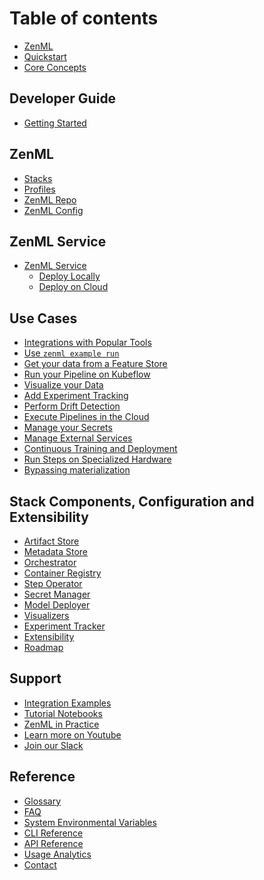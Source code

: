 # Table of contents

* [ZenML](index.md)
* [Quickstart](introduction/quickstart-guide.md)
* [Core Concepts](introduction/core-concepts.md)

## Developer Guide

* [Getting Started](guides/getting_started.md)

## ZenML

* [Stacks]()
* [Profiles](use_cases/profiles.md)
* [ZenML Repo]()
* [ZenML Config]()

## ZenML Service

* [ZenML Service]()
  * [Deploy Locally]()
  * [Deploy on Cloud]()

## Use Cases

* [Integrations with Popular Tools](use_cases/integrations.md)
* [Use `zenml example run`](use_cases/zenml-example-cli.md)
* [Get your data from a Feature Store](use_cases/feature-store.md)
* [Run your Pipeline on Kubeflow](use_cases/run_on_kubeflow.md)
* [Visualize your Data](use_cases/explore_data.md)
* [Add Experiment Tracking](use_cases/experiment_tracking.md)
* [Perform Drift Detection](use_cases/drift_detection.md)
* [Execute Pipelines in the Cloud](use_cases/guide-aws-gcp-azure.md)
* [Manage your Secrets](use_cases/secrets.md)
* [Manage External Services](use_cases/services.md)
* [Continuous Training and Deployment](use_cases/continuous-training-and-deployment.md)
* [Run Steps on Specialized Hardware](use_cases/step-operators.md)
* [Bypassing materialization](use_cases/skip-materialization.md)

## Stack Components, Configuration and Extensibility

* [Artifact Store](stack_and_components/artifact_store.md)
* [Metadata Store](stack_and_components/metadata_store.md)
* [Orchestrator](stack_and_components/orchestrator.md)
* [Container Registry](stack_and_components/container_registry.md)
* [Step Operator](stack_and_components/step_operator.md)
* [Secret Manager](stack_and_components/secrets_manager.md)
* [Model Deployer](stack_and_components/model_deployer.md)
* [Visualizers](stack_and_components/visualizers.md)
* [Experiment Tracker](stack_and_components/experiment_tracker.md)
* [Extensibility](stack_and_components/extensibility.md)
* [Roadmap](stack_and_components/roadmap.md)

## Support

- [Integration Examples](https://github.com/zenml-io/zenml/tree/main/examples)
- [Tutorial Notebooks](https://github.com/zenml-io/zenbytes)
- [ZenML in Practice](https://github.com/zenml-io/zenfiles)
- [Learn more on Youtube](https://www.youtube.com/channel/UCi79n61eV2sVyYxJOqk_bMw)
- [Join our Slack](https://zenml.io/slack-invite/)

## Reference

- [Glossary](reference/glossary.md)
- [FAQ]()
- [System Environmental Variables](reference/system-env.md)
- [CLI Reference](https://apidocs.zenml.io/latest/cli/)
- [API Reference](https://apidocs.zenml.io/latest/)
- [Usage Analytics](reference/usage-analytics.md)
- [Contact](reference/contact.md)
